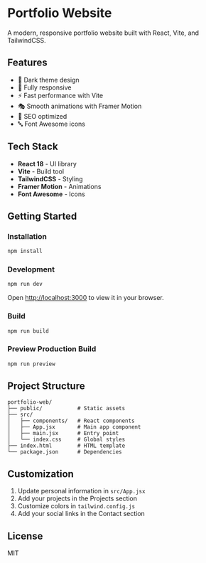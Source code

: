 # Portfolio Website

A modern, responsive portfolio website built with React, Vite, and TailwindCSS.

## Features

- 🎨 Dark theme design
- 📱 Fully responsive
- ⚡ Fast performance with Vite
- 🎭 Smooth animations with Framer Motion
- 🎯 SEO optimized
- 🔤 Font Awesome icons

## Tech Stack

- **React 18** - UI library
- **Vite** - Build tool
- **TailwindCSS** - Styling
- **Framer Motion** - Animations
- **Font Awesome** - Icons

## Getting Started

### Installation

```bash
npm install
```

### Development

```bash
npm run dev
```

Open [http://localhost:3000](http://localhost:3000) to view it in your browser.

### Build

```bash
npm run build
```

### Preview Production Build

```bash
npm run preview
```

## Project Structure

```
portfolio-web/
├── public/           # Static assets
├── src/
│   ├── components/   # React components
│   ├── App.jsx       # Main app component
│   ├── main.jsx      # Entry point
│   └── index.css     # Global styles
├── index.html        # HTML template
└── package.json      # Dependencies
```

## Customization

1. Update personal information in `src/App.jsx`
2. Add your projects in the Projects section
3. Customize colors in `tailwind.config.js`
4. Add your social links in the Contact section

## License

MIT
